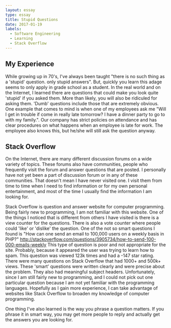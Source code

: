 ```yaml
---
layout: essay
type: essay
title: Stupid Questions
date: 2017-01-19
labels:
  - Software Engineering
  - Learning
  - Stack Overflow
---
```


## My Experience

While growing up in 70's, I've always been taught "there is no such thing as a 'stupid' question. only stupid answers".  But, quickly you learn this adage seems to only apply in grade school as a student.  In the real world and on the Internet, I learned there are questions that could make you look quite 'stupid' if you asked them.  More than likely, you will also be ridiculed for asking them.  'Dumb' questions include those that are extremely obvious.  One example that comes to mind is when one of my employees ask me "Will I get in trouble if come in really late tomorrow?  I have a dinner party to go to with my family.".  Our company has strict policies on attendance and has clear procedures on what happens when an employee is late for work.  The employee also knows this, but he/she will still ask the question anyway. 

## Stack Overflow

On the Internet, there are many different discussion forums on a wide variety of topics.  These forums also have communities, people who frequently visit the forum and answer questions that are posted.  I personally have not yet been a part of discussion forum or in any of these communities.  That doesn't mean I have never visited one.  I visit them from time to time when I need to find information or for my own personal entertainment, and most of the time I usually find the information I am looking for. 

Stack Overflow is question and answer website for computer programming.  Being fairly new to programming, I am not familiar with this website.  One of the things I noticed that is different from others I have visited is there is a view counter for the questions.  There is also a vote counter where people could 'like' or 'dislike' the question.  One of the not so smart questions I found is "How can one send an email to 100,000 users on a weekly basis in PHP?" http://stackoverflow.com/questions/3905734/how-to-send-100-000-emails-weekly  This type of question is poor and not appropriate for the site.  Probably, because it appeared the user was trying to learn how to spam.  This question was viewed 123k times and had a -147 star rating.  There were many questions on Stack Overflow that had 1000+ and 500k+ views.  These 'smart' questions were written clearly and were precise about the problem.  They also had meaningful subject headers.  Unfortunately, since I am still fairly new to programming, and I could not pick out one particular question because I am not yet familiar with the programming languages.  Hopefully as I gain more experience, I can take advantage of websites like Stack Overflow to broaden my knowledge of computer programming.

One thing I've also learned is the way you phrase a question matters.  If you phrase it in smart way, you may get more people to reply and actually get the answers you are looking for.
